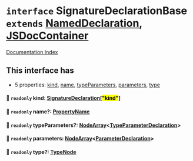 # `interface` SignatureDeclarationBase `extends` [NamedDeclaration](../interface.NamedDeclaration/README.md), [JSDocContainer](../interface.JSDocContainer/README.md)

[Documentation Index](../README.md)

## This interface has

- 5 properties:
[kind](#-readonly-kind-signaturedeclarationkind),
[name](#-readonly-name-propertyname),
[typeParameters](#-readonly-typeparameters-nodearraytypeparameterdeclaration),
[parameters](#-readonly-parameters-nodearrayparameterdeclaration),
[type](#-readonly-type-typenode)


#### 📄 `readonly` kind: [SignatureDeclaration](../type.SignatureDeclaration/README.md)\[<mark>"kind"</mark>]



#### 📄 `readonly` name?: [PropertyName](../type.PropertyName/README.md)



#### 📄 `readonly` typeParameters?: [NodeArray](../interface.NodeArray/README.md)\<[TypeParameterDeclaration](../interface.TypeParameterDeclaration/README.md)>



#### 📄 `readonly` parameters: [NodeArray](../interface.NodeArray/README.md)\<[ParameterDeclaration](../interface.ParameterDeclaration/README.md)>



#### 📄 `readonly` type?: [TypeNode](../interface.TypeNode/README.md)



